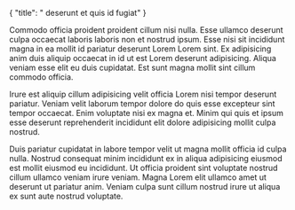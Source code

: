 {
  "title": " deserunt et quis id fugiat"
}

Commodo officia proident proident cillum nisi nulla. Esse ullamco deserunt culpa occaecat laboris laboris non et nostrud ipsum. Esse nisi sit incididunt magna in ea mollit id pariatur deserunt Lorem Lorem sint. Ex adipisicing anim duis aliquip occaecat in id ut est Lorem deserunt adipisicing. Aliqua veniam esse elit eu duis cupidatat. Est sunt magna mollit sint cillum commodo officia.

Irure est aliquip cillum adipisicing velit officia Lorem nisi tempor deserunt pariatur. Veniam velit laborum tempor dolore do quis esse excepteur sint tempor occaecat. Enim voluptate nisi ex magna et. Minim qui quis et ipsum esse deserunt reprehenderit incididunt elit dolore adipisicing mollit culpa nostrud.

Duis pariatur cupidatat in labore tempor velit ut magna mollit officia id culpa nulla. Nostrud consequat minim incididunt ex in aliqua adipisicing eiusmod est mollit eiusmod eu incididunt. Ut officia proident sint voluptate nostrud cillum ullamco veniam irure veniam. Magna Lorem elit ullamco amet ut deserunt ut pariatur anim. Veniam culpa sunt cillum nostrud irure ut aliqua ex sunt aute nostrud voluptate.